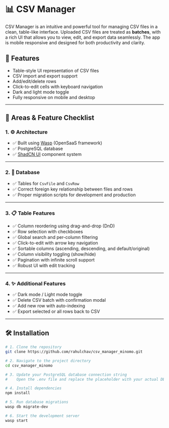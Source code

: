 # 📊 CSV Manager

CSV Manager is an intuitive and powerful tool for managing CSV files in a clean, table-like interface. Uploaded CSV files are treated as **batches**, with a rich UI that allows you to view, edit, and export data seamlessly. The app is mobile responsive and designed for both productivity and clarity.

## 🚀 Features

- Table-style UI representation of CSV files
- CSV import and export support
- Add/edit/delete rows
- Click-to-edit cells with keyboard navigation
- Dark and light mode toggle
- Fully responsive on mobile and desktop

---

## 📁 Areas & Feature Checklist

### 1. ⚙️ Architecture
- ✅ Built using [Wasp](https://wasp-lang.dev/) (OpenSaaS framework)
- ✅ PostgreSQL database
- ✅ [ShadCN UI](https://ui.shadcn.dev/) component system

---

### 2. 🧩 Database
- ✅ Tables for `CsvFile` and `CsvRow`
- ✅ Correct foreign key relationship between files and rows
- ✅ Proper migration scripts for development and production

---

### 3. 📋 Table Features
- ✅ Column reordering using drag-and-drop (DnD)
- ✅ Row selection with checkboxes
- ✅ Global search and per-column filtering
- ✅ Click-to-edit with arrow key navigation
- ✅ Sortable columns (ascending, descending, and default/original)
- ✅ Column visibility toggling (show/hide)
- ✅ Pagination with infinite scroll support
- ✅ Robust UI with edit tracking

---

### 4. ✨ Additional Features
- ✅ Dark mode / Light mode toggle
- ✅ Delete CSV batch with confirmation modal
- ✅ Add new row with auto-indexing
- ✅ Export selected or all rows back to CSV

---

## 🛠️ Installation

```bash
# 1. Clone the repository
git clone https://github.com/rahulchav/csv_manager_minomo.git

# 2. Navigate to the project directory
cd csv_manager_minomo

# 3. Update your PostgreSQL database connection string
#    Open the .env file and replace the placeholder with your actual DB URL

# 4. Install dependencies
npm install

# 5. Run database migrations
wasp db migrate-dev

# 6. Start the development server
wasp start
